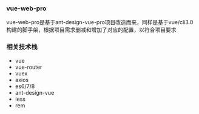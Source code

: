 ### vue-web-pro

vue-web-pro是基于ant-design-vue-pro项目改造而来，同样是基于vue/cli3.0构建的脚手架，根据项目需求删减和增加了对应的配置，以符合项目要求

### 相关技术栈

+ vue
+ vue-router
+ vuex
+ axios
+ es6/7/8
+ ant-design-vue
+ less
+ rem
